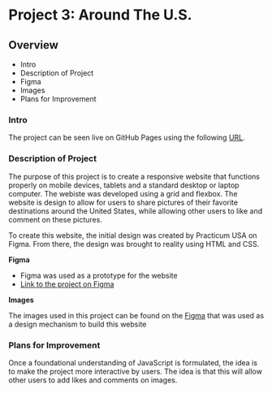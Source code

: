 # Project 3: Around The U.S.

## Overview  

* Intro 
* Description of Project 
* Figma  
* Images  
* Plans for Improvement


### Intro
The project can be seen live on GitHub Pages using the following 
[URL](https://mnunezsa95.github.io/se_project_aroundtheus/). 

### Description of Project

The purpose of this project is to create a responsive website that functions properly on mobile devices, tablets and a standard desktop 
or laptop computer. The webiste was developed using a grid and flexbox. The website is design to allow for users to share pictures of 
their favorite destinations around the United States, while allowing other users to like and comment on these pictures. 

To create this website, the initial design was created by Practicum USA on Figma. From there, the design was brought to reality using 
HTML and CSS. 
  
**Figma**  

* Figma was used as a prototype for the website
* [Link to the project on Figma](https://www.figma.com/file/ii4xxsJ0ghevUOcssTlHZv/Sprint-3%3A-Around-the-US?node-id=0%3A1)  
  
**Images**  
  
The images used in this project can be found on the 
[Figma](https://www.figma.com/file/ii4xxsJ0ghevUOcssTlHZv/Sprint-3%3A-Around-the-US?node-id=0%3A1) that was used as a design mechanism to 
build this website


### Plans for Improvement

Once a foundational understanding of JavaScript is formulated, the idea is to make the project more interactive by users. The idea is 
that this will allow other users to add likes and comments on images. 
